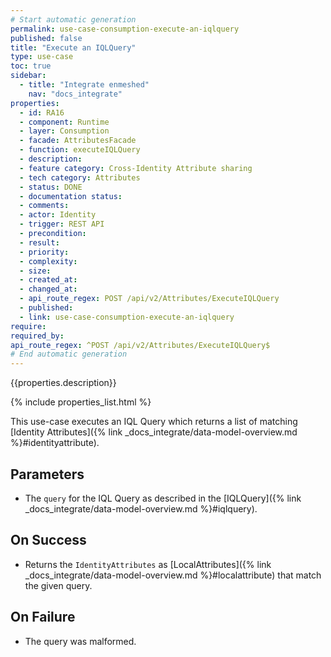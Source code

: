 ```yaml
---
# Start automatic generation
permalink: use-case-consumption-execute-an-iqlquery
published: false
title: "Execute an IQLQuery"
type: use-case
toc: true
sidebar:
  - title: "Integrate enmeshed"
    nav: "docs_integrate"
properties:
  - id: RA16
  - component: Runtime
  - layer: Consumption
  - facade: AttributesFacade
  - function: executeIQLQuery
  - description:
  - feature category: Cross-Identity Attribute sharing
  - tech category: Attributes
  - status: DONE
  - documentation status:
  - comments:
  - actor: Identity
  - trigger: REST API
  - precondition:
  - result:
  - priority:
  - complexity:
  - size:
  - created_at:
  - changed_at:
  - api_route_regex: POST /api/v2/Attributes/ExecuteIQLQuery
  - published:
  - link: use-case-consumption-execute-an-iqlquery
require:
required_by:
api_route_regex: ^POST /api/v2/Attributes/ExecuteIQLQuery$
# End automatic generation
---
```


{{properties.description}}

{% include properties_list.html %}

This use-case executes an IQL Query which returns a list of matching [Identity Attributes]({% link _docs_integrate/data-model-overview.md %}#identityattribute).

## Parameters

- The `query` for the IQL Query as described in the [IQLQuery]({% link _docs_integrate/data-model-overview.md %}#iqlquery).

## On Success

- Returns the `IdentityAttributes` as [LocalAttributes]({% link _docs_integrate/data-model-overview.md %}#localattribute) that match the given query.

## On Failure

- The query was malformed.
